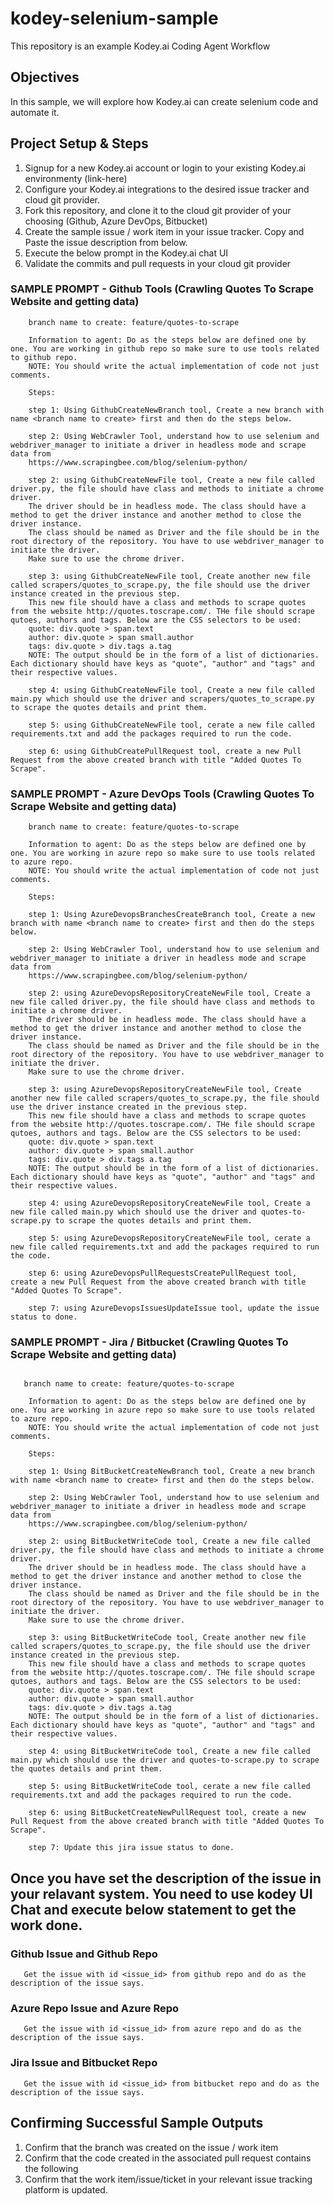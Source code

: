 # kodey-selenium-sample

This repository is an example Kodey.ai Coding Agent Workflow

## Objectives

In this sample, we will explore how Kodey.ai can create selenium code and automate it.

## Project Setup & Steps 

1. Signup for a new Kodey.ai account or login to your existing Kodey.ai environmenty (link-here)
2. Configure your Kodey.ai integrations to the desired issue tracker and cloud git provider.
3. Fork this repository, and clone it to the cloud git provider of your choosing (Github, Azure DevOps, Bitbucket)
4. Create the sample issue / work item in your issue tracker. Copy and Paste the issue description from below.
5. Execute the below prompt in the Kodey.ai chat UI
6. Validate the commits and pull requests in your cloud git provider

### SAMPLE PROMPT - Github Tools (Crawling Quotes To Scrape Website and getting data)
```
    branch name to create: feature/quotes-to-scrape

    Information to agent: Do as the steps below are defined one by one. You are working in github repo so make sure to use tools related to github repo.
    NOTE: You should write the actual implementation of code not just comments. 
    
    Steps:

    step 1: Using GithubCreateNewBranch tool, Create a new branch with name <branch name to create> first and then do the steps below.

    step 2: Using WebCrawler Tool, understand how to use selenium and webdriver_manager to initiate a driver in headless mode and scrape data from
    https://www.scrapingbee.com/blog/selenium-python/

    step 2: using GithubCreateNewFile tool, Create a new file called driver.py, the file should have class and methods to initiate a chrome driver.
    The driver should be in headless mode. The class should have a method to get the driver instance and another method to close the driver instance.
    The class should be named as Driver and the file should be in the root directory of the repository. You have to use webdriver_manager to initiate the driver.
    Make sure to use the chrome driver.

    step 3: using GithubCreateNewFile tool, Create another new file called scrapers/quotes_to_scrape.py, the file should use the driver instance created in the previous step.
    This new file should have a class and methods to scrape quotes from the website http://quotes.toscrape.com/. THe file should scrape qutoes, authors and tags. Below are the CSS selectors to be used:
    quote: div.quote > span.text
    author: div.quote > span small.author
    tags: div.quote > div.tags a.tag
    NOTE: The output should be in the form of a list of dictionaries. Each dictionary should have keys as "quote", "author" and "tags" and their respective values.

    step 4: using GithubCreateNewFile tool, Create a new file called main.py which should use the driver and scrapers/quotes_to_scrape.py to scrape the quotes details and print them.

    step 5: using GithubCreateNewFile tool, cerate a new file called requirements.txt and add the packages required to run the code.
    
    step 6: using GithubCreatePullRequest tool, create a new Pull Request from the above created branch with title "Added Quotes To Scrape".
```

### SAMPLE PROMPT - Azure DevOps Tools (Crawling Quotes To Scrape Website and getting data)
```
    branch name to create: feature/quotes-to-scrape

    Information to agent: Do as the steps below are defined one by one. You are working in azure repo so make sure to use tools related to azure repo.
    NOTE: You should write the actual implementation of code not just comments. 
    
    Steps:

    step 1: Using AzureDevopsBranchesCreateBranch tool, Create a new branch with name <branch name to create> first and then do the steps below.

    step 2: Using WebCrawler Tool, understand how to use selenium and webdriver_manager to initiate a driver in headless mode and scrape data from
    https://www.scrapingbee.com/blog/selenium-python/

    step 2: using AzureDevopsRepositoryCreateNewFile tool, Create a new file called driver.py, the file should have class and methods to initiate a chrome driver.
    The driver should be in headless mode. The class should have a method to get the driver instance and another method to close the driver instance.
    The class should be named as Driver and the file should be in the root directory of the repository. You have to use webdriver_manager to initiate the driver.
    Make sure to use the chrome driver.

    step 3: using AzureDevopsRepositoryCreateNewFile tool, Create another new file called scrapers/quotes_to_scrape.py, the file should use the driver instance created in the previous step.
    This new file should have a class and methods to scrape quotes from the website http://quotes.toscrape.com/. THe file should scrape qutoes, authors and tags. Below are the CSS selectors to be used:
    quote: div.quote > span.text
    author: div.quote > span small.author
    tags: div.quote > div.tags a.tag
    NOTE: The output should be in the form of a list of dictionaries. Each dictionary should have keys as "quote", "author" and "tags" and their respective values.

    step 4: using AzureDevopsRepositoryCreateNewFile tool, Create a new file called main.py which should use the driver and quotes-to-scrape.py to scrape the quotes details and print them.

    step 5: using AzureDevopsRepositoryCreateNewFile tool, cerate a new file called requirements.txt and add the packages required to run the code.
    
    step 6: using AzureDevopsPullRequestsCreatePullRequest tool, create a new Pull Request from the above created branch with title "Added Quotes To Scrape".

    step 7: using AzureDevopsIssuesUpdateIssue tool, update the issue status to done.
```

### SAMPLE PROMPT - Jira / Bitbucket (Crawling Quotes To Scrape Website and getting data)
```

   branch name to create: feature/quotes-to-scrape

    Information to agent: Do as the steps below are defined one by one. You are working in azure repo so make sure to use tools related to azure repo.
    NOTE: You should write the actual implementation of code not just comments. 
    
    Steps:

    step 1: Using BitBucketCreateNewBranch tool, Create a new branch with name <branch name to create> first and then do the steps below.

    step 2: Using WebCrawler Tool, understand how to use selenium and webdriver_manager to initiate a driver in headless mode and scrape data from
    https://www.scrapingbee.com/blog/selenium-python/

    step 2: using BitBucketWriteCode tool, Create a new file called driver.py, the file should have class and methods to initiate a chrome driver.
    The driver should be in headless mode. The class should have a method to get the driver instance and another method to close the driver instance.
    The class should be named as Driver and the file should be in the root directory of the repository. You have to use webdriver_manager to initiate the driver.
    Make sure to use the chrome driver.

    step 3: using BitBucketWriteCode tool, Create another new file called scrapers/quotes_to_scrape.py, the file should use the driver instance created in the previous step.
    This new file should have a class and methods to scrape quotes from the website http://quotes.toscrape.com/. THe file should scrape qutoes, authors and tags. Below are the CSS selectors to be used:
    quote: div.quote > span.text
    author: div.quote > span small.author
    tags: div.quote > div.tags a.tag
    NOTE: The output should be in the form of a list of dictionaries. Each dictionary should have keys as "quote", "author" and "tags" and their respective values.

    step 4: using BitBucketWriteCode tool, Create a new file called main.py which should use the driver and quotes-to-scrape.py to scrape the quotes details and print them.

    step 5: using BitBucketWriteCode tool, cerate a new file called requirements.txt and add the packages required to run the code.
    
    step 6: using BitBucketCreateNewPullRequest tool, create a new Pull Request from the above created branch with title "Added Quotes To Scrape".

    step 7: Update this jira issue status to done.
```

## Once you have set the description of the issue in your relavant system. You need to use kodey UI Chat and execute below statement to get the work done. 

### Github Issue and Github Repo
```
   Get the issue with id <issue_id> from github repo and do as the description of the issue says.
```

### Azure Repo Issue and Azure Repo
```
   Get the issue with id <issue_id> from azure repo and do as the description of the issue says.
```

### Jira Issue and Bitbucket Repo
```
   Get the issue with id <issue_id> from bitbucket repo and do as the description of the issue says.
```

## Confirming Successful Sample Outputs

1. Confirm that the branch was created on the issue / work item
2. Confirm that the code created in the associated pull request contains the following
3. Confirm that the work item/issue/ticket in your relevant issue tracking platform is updated.